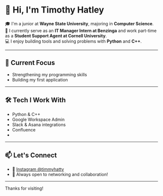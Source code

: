 # 👋 Hi, I'm Timothy Hatley

🎓 I'm a junior at **Wayne State University**, majoring in **Computer Science**.  
💼 I currently serve as an **IT Manager Intern at Benzinga** and work part-time as a **Student Support Agent at Cornell University**.  
💻 I enjoy building tools and solving problems with **Python** and **C++**.  

---

## 🚀 Current Focus
- Strengthening my programming skills 
- Building my first application    

---

## 🛠️ Tech I Work With
- Python & C++  
- Google Workspace Admin  
- Slack & Asana integrations  
- Confluence
-   

---

## 📫 Let's Connect

- 📸 [Instagram @timmyhatty](https://www.instagram.com/timmyhatty/)  
- 💼 Always open to networking and collaboration!

---

Thanks for visiting!
